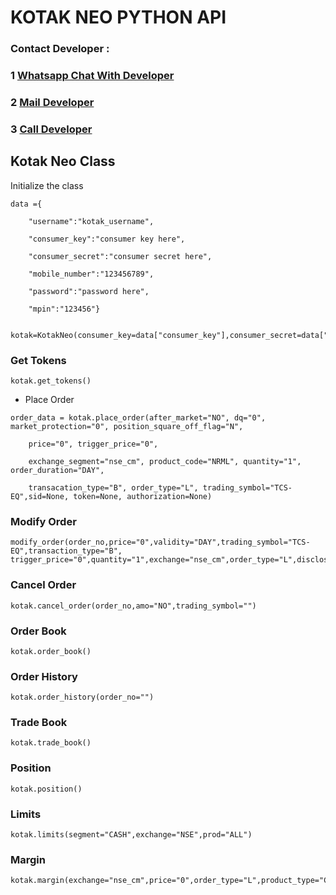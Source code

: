 # KOTAK NEO PYTHON API

### Contact Developer :

### 1 [Whatsapp Chat With Developer](https://wa.me/message/OXZ53HSKZHXBE1 "Chat With Dev")

### 2 [Mail Developer](mailto:kalilinuxuser5@gmail.com "Mail Dev") 

### 3 [Call Developer](tel:+917067308746 "Call Dev")

## Kotak Neo Class

Initialize the class

```python-repl
data ={

    "username":"kotak_username",

    "consumer_key":"consumer key here",

    "consumer_secret":"consumer secret here",

    "mobile_number":"123456789",

    "password":"password here",

    "mpin":"123456"}

    kotak=KotakNeo(consumer_key=data["consumer_key"],consumer_secret=data["consumer_secret"],username=data['username'],mobile_number=data["mobile_number"],password=data["password"],mpin=data['mpin'])
```

### Get Tokens

```python-repl
kotak.get_tokens()
```

* Place Order

```python-repl
order_data = kotak.place_order(after_market="NO", dq="0", market_protection="0", position_square_off_flag="N",

    price="0", trigger_price="0",

    exchange_segment="nse_cm", product_code="NRML", quantity="1", order_duration="DAY",

    transacation_type="B", order_type="L", trading_symbol="TCS-EQ",sid=None, token=None, authorization=None)

```

### Modify Order

```python-repl
modify_order(order_no,price="0",validity="DAY",trading_symbol="TCS-EQ",transaction_type="B",     trigger_price="0",quantity="1",exchange="nse_cm",order_type="L",disclosed_quantity="0",product_code="NRML")
```

### Cancel Order

```python-repl
kotak.cancel_order(order_no,amo="NO",trading_symbol="")
```

### Order Book

```python-repl
kotak.order_book()
```

### Order History

```python-repl
kotak.order_history(order_no="")
```

### Trade Book

```python-repl
kotak.trade_book()
```

### Position

```python-repl
kotak.position()
```

### Limits

```python-repl
kotak.limits(segment="CASH",exchange="NSE",prod="ALL")
```

### Margin

```python-repl
kotak.margin(exchange="nse_cm",price="0",order_type="L",product_type="CNC",quantity='1',transaction_type="B")
```
